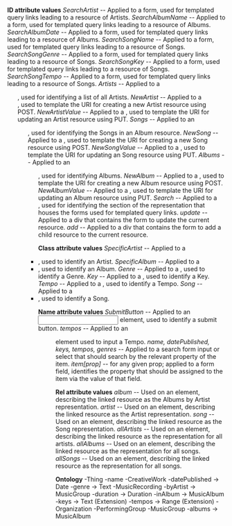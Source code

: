 **ID attribute values**
*SearchArtist* -- Applied to a form, used for templated query links leading to a resource of Artists.
*SearchAlbumName* -- Applied to a form, used for templated query links leading to a resource of Albums.
*SearchAlbumDate* -- Applied to a form, used for templated query links leading to a resource of Albums.
*SearchSongName* -- Applied to a form, used for templated query links leading to a resource of Songs.
*SearchSongGenre* -- Applied to a form, used for templated query links leading to a resource of Songs.
*SearchSongKey* -- Applied to a form, used for templated query links leading to a resource of Songs.
*SearchSongTempo* -- Applied to a form, used for templated query links leading to a resource of Songs.
*Artists* -- Applied to a *<ul>*, used for identifying a list of all Artists.
*NewArtist* --  Applied to a *<form>*, used to template the URI for creating a new Artist resource using POST.
*NewArtistValue* -- Applied to a *<form>*, used to template the URI for updating an Artist resource using PUT.
*Songs* -- Applied to an *<ul>*, used for identifying the Songs in an Album resource.
*NewSong* -- Applied to a *<form>*, used to template the URI for creating a new Song resource using POST.
*NewSongValue* -- Applied to a *<form>*, used to template the URI for updating an Song resource using PUT.
*Albums* -- Applied to an *<ul>*, used for identifying Albums.
*NewAlbum* -- Applied to a *<form>*, used to template the URI for creating a new Album resource using POST.
*NewAlbumValue* -- Applied to a *<form>*, used to template the URI for updating an Album resource using PUT.
*Search* -- Applied to a *<div>*, used for identifying the section of the representation that houses the forms used for templated query links.
*update* -- Applied to a div that contains the form to update the current resource.
*add* -- Applied to a div that contains the form to add a child resource to the current resource.

**Class attribute values**
*SpecificArtist* -- Applied to a *<li>*, used to identify an Artist.
*SpecificAlbum* -- Applied to a *<li>*, used to identify an Album.
*Genre* -- Applied to a *<span>*, used to identify a Genre.
*Key* -- Applied to a *<span>*, used to identify a Key.
*Tempo* -- Applied to a *<span>*, used to identify a Tempo.
*Song* -- Applied to a *<li>*, used to identify a Song.

**Name attribute values**
*SubmitButton* -- Applied to an *<input>* element, used to identify a submit button.
*tempos* -- Applied to an *<menu>* element used to input a Tempo.
*name, datePublished, keys, tempos, genres* -- Applied to a search form input or select that should search by the relevant property of the item.
*item[prop]* -- for any given prop; applied to a form field, identifies the property that should be assigned to the item via the value of that field.

**Rel attribute values**
*album* -- Used on an *<a>* element, describing the linked resource as the Albums by Artist representation.
*artist* -- Used on an *<a>* element, describing the linked resource as the Artist representation.
*song* -- Used on an *<a>* element, describing the linked resource as the Song representation.
*allArtists* -- Used on an *<a>* element, describing the linked resource as the representation for all artists.
*allAlbums* -- Used on an *<a>* element, describing the linked resource as the representation for all songs.
*allSongs* -- Used on an *<a>* element, describing the linked resource as the representation for all songs.

**Ontology**
-Thing
    -name
    -CreativeWork
        -datePublished → Date
        -genre → Text
        -MusicRecording
            -byArtist → MusicGroup
            -duration → Duration
            -inAlbum → MusicAlbum
            -keys → Text (Extension)
            -tempos → Range (Extension)
    -Organization
        -PerformingGroup
            -MusicGroup
                -albums → MusicAlbum